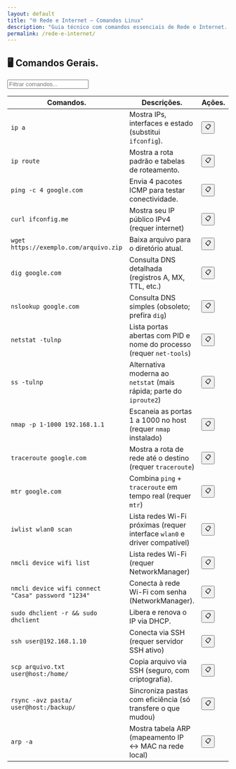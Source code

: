 ```yaml
---
layout: default
title: "🌐 Rede e Internet — Comandos Linux"
description: "Guia técnico com comandos essenciais de Rede e Internet. Copie, cole e use direto no terminal. Organizado por rede e internet."
permalink: /rede-e-internet/
---
```








<section>


<h2>🖥 Comandos Gerais.</h2>

<input type="text" oninput="filtrarLinhas(this.value)" placeholder="Filtrar comandos...">
<script>
function filtrarLinhas(termo) {
  const linhas = document.querySelectorAll('tbody tr');
  linhas.forEach(linha => {
    linha.style.display = linha.textContent.toLowerCase().includes(termo.toLowerCase()) ? '' : 'none';
  });
}
</script>


<table class="evergreen-table">
  <thead>
    <tr>
      <th>Comandos.</th>
      <th>Descrições.</th>
      <th>Ações.</th>
    </tr>
  </thead>
  <tbody>
    <tr>
      <td data-label="Comando"><code>ip a</code></td>
      <td data-label="Descrição">Mostra IPs, interfaces e estado (substitui <code>ifconfig</code>).</td>
      <td data-label="Ação"><button class="copy-btn" data-command="ip a">📋</button></td>
    </tr>
    <tr>
      <td data-label="Comando"><code>ip route</code></td>
      <td data-label="Descrição">Mostra a rota padrão e tabelas de roteamento.</td>
      <td data-label="Ação"><button class="copy-btn" data-command="ip route">📋</button></td>
    </tr>
    <tr>
      <td data-label="Comando"><code>ping -c 4 google.com</code></td>
      <td data-label="Descrição">Envia 4 pacotes ICMP para testar conectividade.</td>
      <td data-label="Ação"><button class="copy-btn" data-command="ping -c 4 google.com">📋</button></td>
    </tr>
    <tr>
      <td data-label="Comando"><code>curl ifconfig.me</code></td>
      <td data-label="Descrição">Mostra seu IP público IPv4 (requer internet)</td>
      <td data-label="Ação"><button class="copy-btn" data-command="curl ifconfig.me">📋</button></td>
    </tr>
    <tr>
      <td data-label="Comando"><code>wget https://exemplo.com/arquivo.zip</code></td>
      <td data-label="Descrição">Baixa arquivo para o diretório atual.</td>
      <td data-label="Ação"><button class="copy-btn" data-command="wget https://exemplo.com/arquivo.zip">📋</button></td>
    </tr>
    <tr>
      <td data-label="Comando"><code>dig google.com</code></td>
      <td data-label="Descrição">Consulta DNS detalhada (registros A, MX, TTL, etc.)</td>
      <td data-label="Ação"><button class="copy-btn" data-command="dig google.com">📋</button></td>
    </tr>
    <tr>
      <td data-label="Comando"><code>nslookup google.com</code></td>
      <td data-label="Descrição">Consulta DNS simples (obsoleto; prefira <code>dig</code>)</td>
      <td data-label="Ação"><button class="copy-btn" data-command="nslookup google.com">📋</button></td>
    </tr>
    <tr>
      <td data-label="Comando"><code>netstat -tulnp</code></td>
      <td data-label="Descrição">Lista portas abertas com PID e nome do processo (requer <code>net-tools</code>)</td>
      <td data-label="Ação"><button class="copy-btn" data-command="netstat -tulnp">📋</button></td>
    </tr>
    <tr>
      <td data-label="Comando"><code>ss -tulnp</code></td>
      <td data-label="Descrição">Alternativa moderna ao <code>netstat</code> (mais rápida; parte do <code>iproute2</code>)</td>
      <td data-label="Ação"><button class="copy-btn" data-command="ss -tulnp">📋</button></td>
    </tr>
    <tr>
      <td data-label="Comando"><code>nmap -p 1-1000 192.168.1.1</code></td>
      <td data-label="Descrição">Escaneia as portas 1 a 1000 no host (requer <code>nmap</code> instalado)</td>
      <td data-label="Ação"><button class="copy-btn" data-command="nmap -p 1-1000 192.168.1.1">📋</button></td>
    </tr>
    <tr>
      <td data-label="Comando"><code>traceroute google.com</code></td>
      <td data-label="Descrição">Mostra a rota de rede até o destino (requer <code>traceroute</code>)</td>
      <td data-label="Ação"><button class="copy-btn" data-command="traceroute google.com">📋</button></td>
    </tr>
    <tr>
      <td data-label="Comando"><code>mtr google.com</code></td>
      <td data-label="Descrição">Combina <code>ping</code> + <code>traceroute</code> em tempo real (requer <code>mtr</code>)</td>
      <td data-label="Ação"><button class="copy-btn" data-command="mtr google.com">📋</button></td>
    </tr>
    <tr>
      <td data-label="Comando"><code>iwlist wlan0 scan</code></td>
      <td data-label="Descrição">Lista redes Wi-Fi próximas (requer interface <code>wlan0</code> e driver compatível)</td>
      <td data-label="Ação"><button class="copy-btn" data-command="iwlist wlan0 scan">📋</button></td>
    </tr>
    <tr>
      <td data-label="Comando"><code>nmcli device wifi list</code></td>
      <td data-label="Descrição">Lista redes Wi-Fi (requer NetworkManager)</td>
      <td data-label="Ação"><button class="copy-btn" data-command="nmcli device wifi list">📋</button></td>
    </tr>
    <tr>
      <td data-label="Comando"><code>nmcli device wifi connect "Casa" password "1234"</code></td>
      <td data-label="Descrição">Conecta à rede Wi-Fi com senha (NetworkManager).</td>
      <td data-label="Ação"><button class="copy-btn" data-command='nmcli device wifi connect "Casa" password "1234"'>📋</button></td>
    </tr>
    <tr>
      <td data-label="Comando"><code>sudo dhclient -r && sudo dhclient</code></td>
      <td data-label="Descrição">Libera e renova o IP via DHCP.</td>
      <td data-label="Ação"><button class="copy-btn" data-command="sudo dhclient -r && sudo dhclient">📋</button></td>
    </tr>
    <tr>
      <td data-label="Comando"><code>ssh user@192.168.1.10</code></td>
      <td data-label="Descrição">Conecta via SSH (requer servidor SSH ativo)</td>
      <td data-label="Ação"><button class="copy-btn" data-command="ssh user@192.168.1.10">📋</button></td>
    </tr>
    <tr>
      <td data-label="Comando"><code>scp arquivo.txt user@host:/home/</code></td>
      <td data-label="Descrição">Copia arquivo via SSH (seguro, com criptografia).</td>
      <td data-label="Ação"><button class="copy-btn" data-command="scp arquivo.txt user@host:/home/">📋</button></td>
    </tr>
    <tr>
      <td data-label="Comando"><code>rsync -avz pasta/ user@host:/backup/</code></td>
      <td data-label="Descrição">Sincroniza pastas com eficiência (só transfere o que mudou)</td>
      <td data-label="Ação"><button class="copy-btn" data-command="rsync -avz pasta/ user@host:/backup/">📋</button></td>
    </tr>
    <tr>
      <td data-label="Comando"><code>arp -a</code></td>
      <td data-label="Descrição">Mostra tabela ARP (mapeamento IP ↔ MAC na rede local)</td>
      <td data-label="Ação"><button class="copy-btn" data-command="arp -a">📋</button></td>
    </tr>
  </tbody>
</table>









</section>
